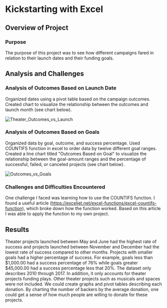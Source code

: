 
# Kickstarting with Excel

## Overview of Project

### Purpose

The purpose of this project was to see how different campaigns fared in relation to their launch dates and their funding goals. 

## Analysis and Challenges

### Analysis of Outcomes Based on Launch Date

Organized dates using a pivot table based on the campaign outcomes. Created chart to visualize the relationship between the outcomes and launch month (see chart below).

![Theater_Outcomes_vs_Launch](https://user-images.githubusercontent.com/82424250/116789612-475b6680-aa75-11eb-9326-531887a4e6c0.png)

### Analysis of Outcomes Based on Goals

Organized data by goal, outcome, and success percentage. Used COUNTIFS function in excel to order data by twelve different goal ranges.
Created a line chart titled "Outcomes Based on Goal" to visualize the relationship between the goal-amount ranges and the percentage of successful, failed, or canceled projects (see chart below).

![Outcomes_vs_Goals](https://user-images.githubusercontent.com/82424250/116789623-56daaf80-aa75-11eb-842c-25d626fe335a.png)


### Challenges and Difficulties Encountered

One challenge I faced was learning how to use the COUNTIFS function. I found a useful article (https://exceljet.net/excel-functions/excel-countifs-function), which broke down how the function worked. Based on this article I was able to apply the function to my own project. 

## Results

Theater projects launched between May and June had the highest rate of success and projects launched between November and December had the lowest rate of success compared to other months. Projects with smaller goals had a higher percentage of success. For example, goals less than $1,000.00 had a success percentage of 76% while goals greater $45,000.00 had a success percentage less that 20%. The dataset only describes 2010 through 2017. In addition, it only accounts for theater projects funding plays. Other theater projects such as musicals and spaces were not included. We could create graphs and pivot tables describing each donation. By charting the number of backers by the average donation, one could get a sense of how much people are willing to donate for these projects. 

